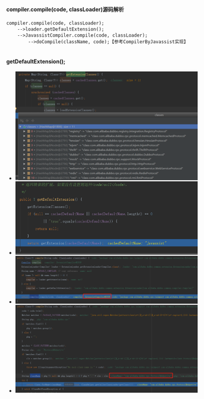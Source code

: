 #### compiler.compile(code, classLoader)源码解析
```text
compiler.compile(code, classLoader);
    -->loader.getDefaultExtension();
    -->JavassistCompiler.compile(code, classLoader);
        -->doCompile(className, code);【参考CompilerByJavassist实现】
            
```
#### getDefaultExtension();
 * ![avatar](./pic/005_dubbo.png) 
 * ![avatar](./pic/016_dubbo.png) 
 * ![avatar](./pic/017_dubbo.png) 
 * ![avatar](./pic/018_dubbo.png)